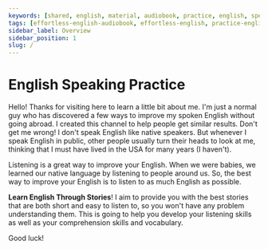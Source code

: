 ```yaml
---
keywords: [shared, english, material, audiobook, practice, english, speaking]
tags: [effortless-english-audiobook, effortless-english, practice-english-speaking]
sidebar_label: Overview
sidebar_position: 1
slug: /
---
```


# English Speaking Practice

Hello! Thanks for visiting here to learn a little bit about me. I'm just a normal guy who has discovered a few ways to improve my spoken English without going abroad. I created this channel to help people get similar results. Don't get me wrong! I don't speak English like native speakers. But whenever I speak English in public, other people usually turn their heads to look at me, thinking that I must have lived in the USA for many years (I haven't).

Listening is a great way to improve your English. When we were babies, we learned our native language by listening to people around us. So, the best way to improve your English is to listen to as much English as possible.

**Learn English Through Stories**! I aim to provide you with the best stories that are both short and easy to listen to, so you won't have any problem understanding them. This is going to help you develop your listening skills as well as your comprehension skills and vocabulary.

Good luck!